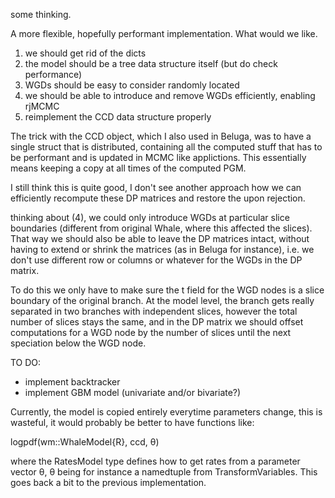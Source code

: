 some thinking.

A more flexible, hopefully performant implementation. What would we like.

1. we should get rid of the dicts
2. the model should be a tree data structure itself (but do check performance)
3. WGDs should be easy to consider randomly located
4. we should be able to introduce and remove WGDs efficiently, enabling rjMCMC
5. reimplement the CCD data structure properly

The trick with the CCD object, which I also used in Beluga, was to have a single
struct that is distributed, containing all the computed stuff that has to be
performant and is updated in MCMC like applictions. This essentially means
keeping a copy at all times of the computed PGM.

I still think this is quite good, I don't see another approach how we can
efficiently recompute these DP matrices and restore the upon rejection.

thinking about (4), we could only introduce WGDs at particular slice boundaries
(different from original Whale, where this affected the slices). That way we
should also be able to leave the DP matrices intact, without having to extend or
shrink the matrices (as in Beluga for instance), i.e. we don't use different row
or columns or whatever for the WGDs in the DP matrix.

To do this we only have to make sure the t field for the WGD nodes is a slice
boundary of the original branch. At the model level, the branch gets really
separated in two branches with independent slices, however the total number of
slices stays the same, and in the DP matrix we should offset computations for a
WGD node by the number of slices until the next speciation below the WGD node.

TO DO:
- implement backtracker
- implement GBM model (univariate and/or bivariate?)


Currently, the model is copied entirely everytime parameters change, this is
wasteful, it would probably be better to have functions like:

  logpdf(wm::WhaleModel{R}, ccd, θ)

where the RatesModel type defines how to get rates from a parameter vector θ,
θ being for instance a namedtuple from TransformVariables. This goes back a bit
to the previous implementation.
